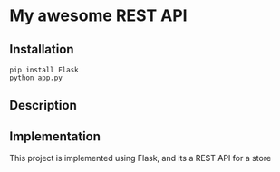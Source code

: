 # My awesome REST API

## Installation

```
pip install Flask
python app.py
```

## Description


## Implementation
This project is implemented using Flask, and its a REST API for a store